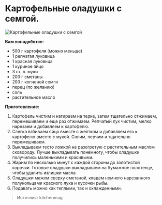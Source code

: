 # Картофельные оладушки с семгой.
![Картофельные оладушки с семгой](/images/Kulinar/Salad/draniki_semga.jpg 'Картофельные оладушки с семгой')

**Вам понадобятся:**

- 500 г картофеля (можно меньше)
- 1 репчатая луковица
- 1 красная луковица
- 1 куриное яйцо
- 3 ст. л. муки
- 200 г сметаны
- 200 г копченой семги
- перец (по желанию)
- соль
- растительное масло

**Приготовление:**

1. Картофель чистим и натираем на терке, затем тщательно отжимаем, перемешиваем и еще раз отжимаем. Репчатый лук чистим, мелко нарезаем и добавляем к картофелю.
2. Слегка взбиваем яйцо вместе с желтком и добавляем его к картофелю вместе с мукой. Солим, перчим и тщательно перемешиваем.
3. Выкладываем тесто ложкой на разогретую с растительным маслом сковороду. Лучше выкладывать понемногу, чтобы оладушки получились маленькими и красивыми.
4. Жарим по несколько минут с каждой стороны до золотистой корочки. Готовые оладушки выкладываем на бумажное полотенце, чтобы удалить излишки масла.
5. Оладушки мажем сверху сметаной, кладем немного нарезанного полукольцами красного лука и кусочки рыбы.
6. Подавать можно как теплыми, так и охлажденными.

> Источник: kitchenmag
